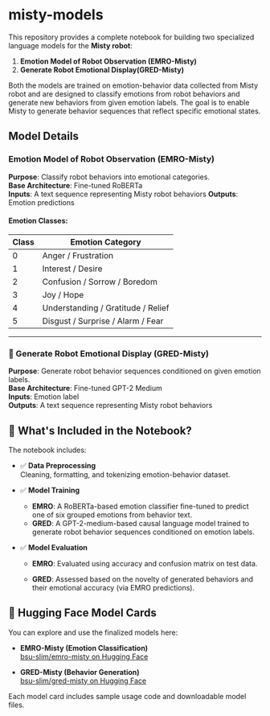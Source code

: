 # misty-models

This repository provides a complete notebook for building two specialized language models for the **Misty robot**:

1. **Emotion Model of Robot Observation  (EMRO-Misty)**  
2. **Generate Robot Emotional Display(GRED-Misty)**

Both the models are trained on emotion-behavior data collected from Misty robot and are designed to classify emotions from robot behaviors and generate new behaviors from given emotion labels. The goal is to enable Misty to generate behavior sequences that reflect specific emotional states.

## Model Details
### Emotion Model of Robot Observation (EMRO-Misty)

**Purpose**: Classify robot behaviors into emotional categories.  
**Base Architecture**: Fine-tuned RoBERTa  
**Inputs**: A text sequence representing Misty robot behaviors
**Outputs**: Emotion predictions  

#### Emotion Classes:

| Class | Emotion Category                       |
|-------|----------------------------------------|
| 0     | Anger / Frustration                    |
| 1     | Interest / Desire                      |
| 2     | Confusion / Sorrow / Boredom           |
| 3     | Joy / Hope                             |
| 4     | Understanding / Gratitude / Relief     |
| 5     | Disgust / Surprise / Alarm / Fear      |

---
    

### 🤖 Generate Robot Emotional Display (GRED-Misty)

**Purpose**: Generate robot behavior sequences conditioned on given emotion labels.  
**Base Architecture**: Fine-tuned GPT-2 Medium  
**Inputs**: Emotion label  
**Outputs**: A text sequence representing Misty robot behaviors


## 📘 What's Included in the Notebook?
The notebook includes:

- ✅ **Data Preprocessing**  
  Cleaning, formatting, and tokenizing emotion-behavior dataset.

- ✅ **Model Training**
  - **EMRO**: A RoBERTa-based emotion classifier fine-tuned to predict one of six grouped emotions from behavior text.
  - **GRED**: A GPT-2-medium-based causal language model trained to generate robot behavior sequences conditioned on emotion labels.

- ✅ **Model Evaluation**
  - **EMRO**:  Evaluated using accuracy and confusion matrix on test data.
  
  - **GRED**: Assessed based on the novelty of generated behaviors and their emotional accuracy (via EMRO predictions).

## 🔗 Hugging Face Model Cards
You can explore and use  the finalized models here:
- **EMRO-Misty (Emotion Classification)**  
  [bsu-slim/emro-misty on Hugging Face](https://huggingface.co/bsu-slim/emro-misty)

- **GRED-Misty (Behavior Generation)**  
  [bsu-slim/gred-misty on Hugging Face](https://huggingface.co/bsu-slim/gred-misty)

Each model card includes sample usage code and downloadable model files.


